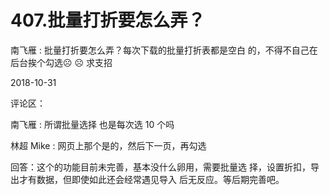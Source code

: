 # 407.批量打折要怎么弄？

南飞雁 : 批量打折要怎么弄？每次下载的批量打折表都是空白 的，不得不自己在后台挨个勾选☹ ☹ 求支招

2018-10-31

评论区：

南飞雁 : 所谓批量选择 也是每次选 10 个吗

林超 Mike : 网页上那个是的，然后下一页，再勾选

回答：这个的功能目前未完善，基本没什么卵用，需要批量选 择，设置折扣，导出才有数据，但即使如此还会经常遇见导入 后无反应。等后期完善吧。